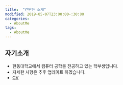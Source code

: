 ```yaml
---
title:  "간단한 소개"
modified: 2019-05-07T23:00:00-:30:00
categories:
  - AboutMe
tags:
  - AboutMe
---
```


## 자기소개
- 한동대학교에서 컴퓨터 공학을 전공하고 있는 학부생입니다.
- 자세한 사항은 추후 업데이트 하겠습니다.
- [CV](../assets/docs/PARKCHUNMYONG_cv.pdf)
